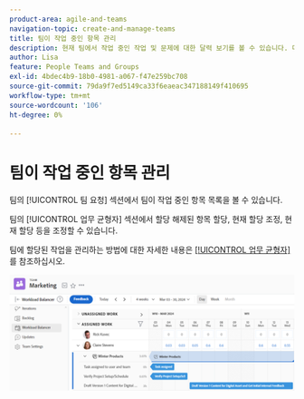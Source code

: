 ```yaml
---
product-area: agile-and-teams
navigation-topic: create-and-manage-teams
title: 팀이 작업 중인 항목 관리
description: 현재 팀에서 작업 중인 작업 및 문제에 대한 달력 보기를 볼 수 있습니다. 미지정 항목 지정, 현재 지정 조정, 현재 지정 조정 등을 수행할 수 있습니다.
author: Lisa
feature: People Teams and Groups
exl-id: 4bdec4b9-18b0-4981-a067-f47e259bc708
source-git-commit: 79da9f7ed5149ca33f6eaeac347188149f410695
workflow-type: tm+mt
source-wordcount: '106'
ht-degree: 0%

---
```


# 팀이 작업 중인 항목 관리

팀의 [!UICONTROL 팀 요청] 섹션에서 팀이 작업 중인 항목 목록을 볼 수 있습니다.

팀의 [!UICONTROL 업무 균형자] 섹션에서 할당 해제된 항목 할당, 현재 할당 조정, 현재 할당 등을 조정할 수 있습니다.

팀에 할당된 작업을 관리하는 방법에 대한 자세한 내용은 [[!UICONTROL 업무 균형자]](../../resource-mgmt/workload-balancer/assign-work-in-workload-balancer.md)를 참조하십시오.

![업무 균형자를 표시하는 팀 페이지](assets/team-page-workload-balancer.png)
